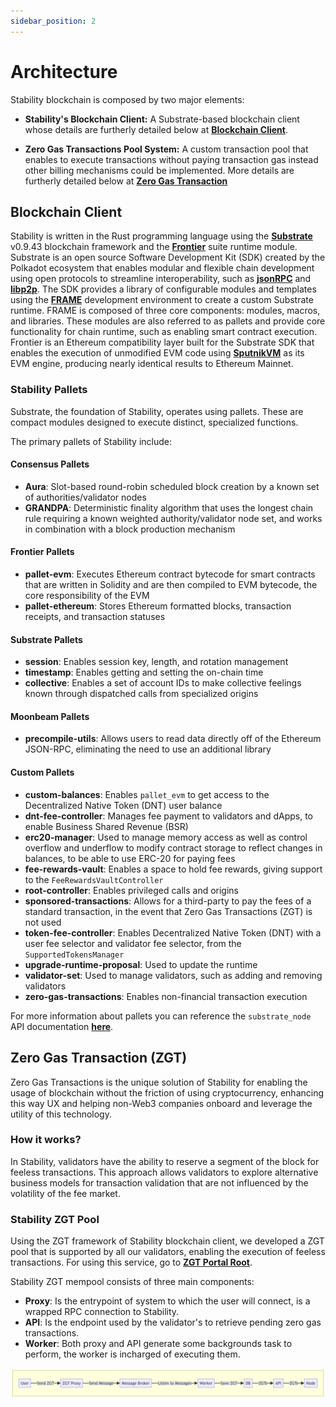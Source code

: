 ```yaml
---
sidebar_position: 2
---
```


# Architecture


Stability blockchain is composed by two major elements:

- **Stability's Blockchain Client:** A Substrate-based blockchain client whose details are furtherly detailed below at [**Blockchain Client**](#blockchain-client).

- **Zero Gas Transactions Pool System:** A custom transaction pool that enables to execute transactions without paying transaction gas instead other billing mechanisms could be implemented. More details are furtherly detailed below at [**Zero Gas Transaction**](#zero-gas-transaction-zgt)

## Blockchain Client

Stability is written in the Rust programming language using the **[Substrate](https://github.com/paritytech/polkadot-sdk/tree/master/substrate)** v0.9.43 blockchain framework and the **[Frontier](https://github.com/paritytech/frontier)** suite runtime module. Substrate is an open source Software Development Kit (SDK) created by the Polkadot ecosystem that enables modular and flexible chain development using open protocols to streamline interoperability, such as **[jsonRPC](https://www.jsonrpc.org/specification)** and **[libp2p](https://docs.libp2p.io/concepts/introduction/overview/)**. The SDK provides a library of configurable modules and templates using the **[FRAME](https://docs.substrate.io/reference/frame-pallets/)** development environment to create a custom Substrate runtime. FRAME is composed of three core components: modules, macros, and libraries. These modules are also referred to as pallets and provide core functionality for chain runtime, such as enabling smart contract execution. Frontier is an Ethereum compatibility layer built for the Substrate SDK that enables the execution of unmodified EVM code using **[SputnikVM](https://github.com/rust-blockchain/evm)** as its EVM engine, producing nearly identical results to Ethereum Mainnet.

### Stability Pallets

Substrate, the foundation of Stability, operates using pallets. These are compact modules designed to execute distinct, specialized functions.

The primary pallets of Stability include:

#### Consensus Pallets

- **Aura**: Slot-based round-robin scheduled block creation by a known set of authorities/validator nodes
- **GRANDPA**: Deterministic finality algorithm that uses the longest chain rule requiring a known weighted authority/validator node set, and works in combination with a block production mechanism

#### Frontier Pallets

- **pallet-evm**: Executes Ethereum contract bytecode for smart contracts that are written in Solidity and are then compiled to EVM bytecode, the core responsibility of the EVM
- **pallet-ethereum**: Stores Ethereum formatted blocks, transaction receipts, and transaction statuses

#### Substrate Pallets

- **session**: Enables session key, length, and rotation management
- **timestamp**: Enables getting and setting the on-chain time
- **collective**: Enables a set of account IDs to make collective feelings known through dispatched calls from specialized origins

#### Moonbeam Pallets

- **precompile-utils**: Allows users to read data directly off of the Ethereum JSON-RPC, eliminating the need to use an additional library

#### Custom Pallets

- **custom-balances**: Enables `pallet_evm` to get access to the Decentralized Native Token (DNT) user balance
- **dnt-fee-controller**: Manages fee payment to validators and dApps, to enable Business Shared Revenue (BSR)
- **erc20-manager**: Used to manage memory access as well as control overflow and underflow to modify contract storage to reflect changes in balances, to be able to use ERC-20 for paying fees
- **fee-rewards-vault**: Enables a space to hold fee rewards, giving support to the `FeeRewardsVaultController`
- **root-controller**: Enables privileged calls and origins
- **sponsored-transactions**: Allows for a third-party to pay the fees of a standard transaction, in the event that Zero Gas Transactions (ZGT) is not used
- **token-fee-controller**: Enables Decentralized Native Token (DNT) with a user fee selector and validator fee selector, from the `SupportedTokensManager`
- **upgrade-runtime-proposal**: Used to update the runtime
- **validator-set**: Used to manage validators, such as adding and removing validators
- **zero-gas-transactions**: Enables non-financial transaction execution

For more information about pallets you can reference the `substrate_node` API documentation **[here](https://paritytech.github.io/polkadot-sdk/master/substrate_node/index.html)**.

## Zero Gas Transaction (ZGT)

Zero Gas Transactions is the unique solution of Stability for enabling the usage of blockchain without the friction of using cryptocurrency, enhancing this way UX and helping non-Web3 companies onboard and leverage the utility of this technology.

### How it works?

In Stability, validators have the ability to reserve a segment of the block for feeless transactions. This approach allows validators to explore alternative business models for transaction validation that are not influenced by the volatility of the fee market.

### Stability ZGT Pool

Using the ZGT framework of Stability blockchain client, we developed a ZGT pool that is supported by all our validators, enabling the execution of feeless transactions. For using this service, go to [**ZGT Portal Root**](https://portal.stabilityprotocol.com).

Stability ZGT mempool consists of three main components:

- **Proxy**: Is the entrypoint of system to which the user will connect, is a wrapped RPC connection to Stability.
- **API**: Is the endpoint used by the validator's to retrieve pending zero gas transactions.
- **Worker**: Both proxy and API generate some backgrounds task to perform, the worker is incharged of executing them.

![ZGT System](./zgt_arquitecture.png)
